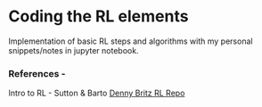 # Coding the RL elements
Implementation of basic RL steps and algorithms with my personal snippets/notes in jupyter notebook.
### References -
Intro to RL - Sutton & Barto
[Denny Britz RL Repo](https://github.com/dennybritz/reinforcement-learning) 
 
